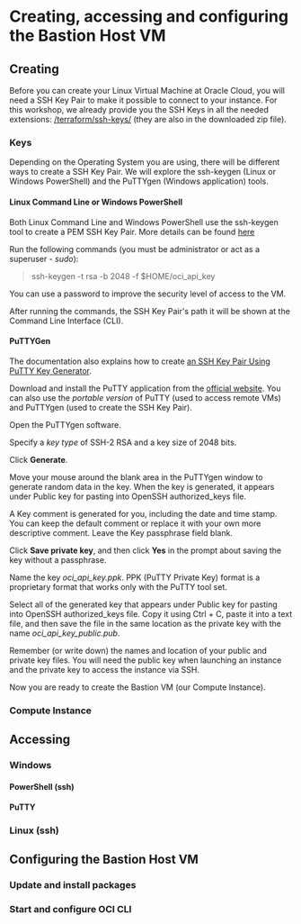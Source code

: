 # Creating, accessing and configuring the Bastion Host VM

## Creating

Before you can create your Linux Virtual Machine at Oracle Cloud, you will need a SSH Key Pair to make it possible to connect to your instance. For this workshop, we already provide you the SSH Keys in all the needed extensions: [/terraform/ssh-keys/](https://github.com/diogoshibata/terraform-bastion/tree/master/terraform/ssh-keys) (they are also in the downloaded zip file).

### Keys

Depending on the Operating System you are using, there will be different ways to create a SSH Key Pair. We will explore the ssh-keygen (Linux or Windows PowerShell) and the PuTTYgen (Windows application) tools.

#### Linux Command Line or Windows PowerShell

Both Linux Command Line and Windows PowerShell use the ssh-keygen tool to create a PEM SSH Key Pair. More details can be found [here](https://docs.cloud.oracle.com/iaas/Content/Compute/Tasks/managingkeypairs.htm#two)

Run the following commands (you must be administrator or act as a superuser - *sudo*):

>
> ssh-keygen -t rsa -b 2048 -f $HOME/oci_api_key
>

You can use a password to improve the security level of access to the VM.

After running the commands, the SSH Key Pair's path it will be shown at the Command Line Interface (CLI).

#### PuTTYGen

The documentation also explains how to create [an SSH Key Pair Using PuTTY Key Generator](https://docs.cloud.oracle.com/iaas/Content/Compute/Tasks/managingkeypairs.htm#three).

Download and install the PuTTY application from the [official website](https://www.chiark.greenend.org.uk/~sgtatham/putty/latest.html). You can also use the *portable version* of PuTTY (used to access remote VMs) and PuTTYgen (used to create the SSH Key Pair).

Open the PuTTYgen software.

Specify a *key type* of SSH-2 RSA and a key size of 2048 bits.

Click **Generate**.

Move your mouse around the blank area in the PuTTYgen window to generate random data in the key. When the key is generated, it appears under Public key for pasting into OpenSSH authorized_keys file.

A Key comment is generated for you, including the date and time stamp. You can keep the default comment or replace it with your own more descriptive comment.
Leave the Key passphrase field blank.

Click **Save private key**, and then click **Yes** in the prompt about saving the key without a passphrase.

Name the key *oci_api_key.ppk*. PPK (PuTTY Private Key) format is a proprietary format that works only with the PuTTY tool set.

Select all of the generated key that appears under Public key for pasting into OpenSSH authorized_keys file. Copy it using Ctrl + C, paste it into a text file, and then save the file in the same location as the private key with the name *oci_api_key_public.pub*.

Remember (or write down) the names and location of your public and private key files. You will need the public key when launching an instance and the private key to access the instance via SSH.

Now you are ready to create the Bastion VM (our Compute Instance).

### Compute Instance

## Accessing

### Windows

#### PowerShell (ssh)

#### PuTTY

### Linux (ssh)

## Configuring the Bastion Host VM

### Update and install packages

### Start and configure OCI CLI
